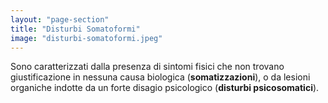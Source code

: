 ```yaml
---
layout: "page-section"
title: "Disturbi Somatoformi"
image: "disturbi-somatoformi.jpeg"
---
```


Sono caratterizzati dalla presenza di sintomi fisici che non trovano giustificazione in nessuna causa biologica (<strong class="font-bold">somatizzazioni</strong>), o da lesioni organiche indotte da un forte disagio psicologico (<strong class="font-bold">disturbi psicosomatici</strong>).

